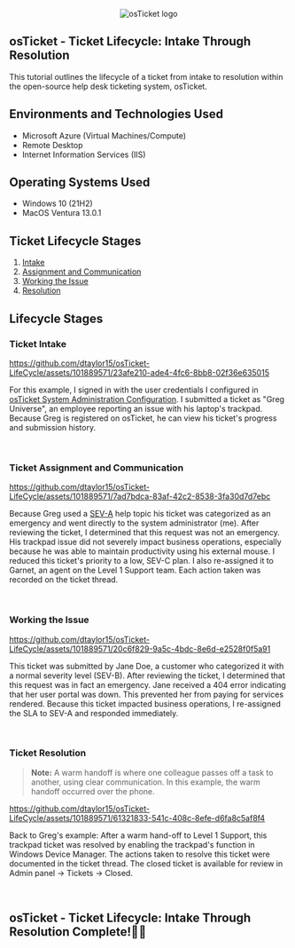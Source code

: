 <p align="center">
<img src="https://i.imgur.com/Clzj7Xs.png" alt="osTicket logo"/>
</p>

## osTicket - Ticket Lifecycle: Intake Through Resolution
This tutorial outlines the lifecycle of a ticket from intake to resolution within the open-source help desk ticketing system, osTicket.<br />

## Environments and Technologies Used

- Microsoft Azure (Virtual Machines/Compute)
- Remote Desktop
- Internet Information Services (IIS)

## Operating Systems Used

- Windows 10</b> (21H2)
- MacOS Ventura 13.0.1

## Ticket Lifecycle Stages
1. [Intake](https://github.com/dtaylor15/osTicket-LifeCycle#ticket-intake)
2. [Assignment and Communication](https://github.com/dtaylor15/osTicket-LifeCycle#ticket-assignment-and-communication)
3. [Working the Issue](https://github.com/dtaylor15/osTicket-LifeCycle#working-the-issue)
4. [Resolution](https://github.com/dtaylor15/osTicket-LifeCycle#ticket-resolution)

## Lifecycle Stages

### Ticket Intake 
<p>

https://github.com/dtaylor15/osTicket-LifeCycle/assets/101889571/23afe210-ade4-4fc6-8bb8-02f36e635015

</p>

<p>

For this example, I signed in with the user credentials I configured in [osTicket System Administration Configuration](https://github.com/dtaylor15/osTicket-SystemAdmin-Config). I submitted a ticket as "Greg Universe", an employee reporting an issue with his laptop's trackpad. Because Greg is registered on osTicket, he can view his ticket's progress and submission history. 

</p>
<br />

### Ticket Assignment and Communication
<p>

https://github.com/dtaylor15/osTicket-LifeCycle/assets/101889571/7ad7bdca-83af-42c2-8538-3fa30d7d7ebc

</p>
<p>

Because Greg used a [SEV-A](https://github.com/dtaylor15/osTicket-SystemAdmin-Config#configure-helpdesk-sla) help topic his ticket was categorized as an emergency and went directly to the system administrator (me). After reviewing the ticket, I determined that this request was not an emergency. His trackpad issue did not severely impact business operations, especially because he was able to maintain productivity using his external mouse. I reduced this ticket's priority to a low, SEV-C plan. I also re-assigned it to Garnet, an agent on the Level 1 Support team. Each action taken was recorded on the ticket thread. 

</p>
<br />

### Working the Issue

<p>

https://github.com/dtaylor15/osTicket-LifeCycle/assets/101889571/20c6f829-9a5c-4bdc-8e6d-e2528f0f5a91

</p>

<p>
This ticket was submitted by Jane Doe, a customer who categorized it with a normal severity level (SEV-B). After reviewing the ticket, I determined that this request was in fact an emergency. Jane received a 404 error indicating that her user portal was down. This prevented her from paying for services rendered. Because this ticket impacted business operations, I re-assigned the SLA to SEV-A and responded immediately.
</p>
<br />

### Ticket Resolution 
>**Note:**
> A warm handoff is where one colleague passes off a task to another, using clear communication. In this example, the warm handoff occurred over the phone.

<p>

https://github.com/dtaylor15/osTicket-LifeCycle/assets/101889571/61321833-541c-408c-8efe-d6fa8c5af8f4

</p>

<p>
Back to Greg's example: After a warm hand-off to Level 1 Support, this trackpad ticket was resolved by enabling the trackpad's function in Windows Device Manager. The actions taken to resolve this ticket were documented in the ticket thread. The closed ticket is available for review in Admin panel -> Tickets -> Closed. 

</p>

<br />

## osTicket - Ticket Lifecycle: Intake Through Resolution Complete!👏🏾
